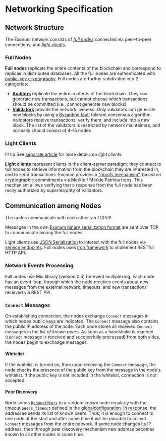 # Networking Specification

## Network Structure

The Exonum network consists of [_full nodes_](../glossary.md#full-node)
connected via peer-to-peer connections, and [_light clients_](../glossary.md#light-client).

### Full Nodes

**Full nodes** replicate the entire contents of the blockchain and correspond to
replicas in distributed databases. All the full nodes are authenticated with
[public-key cryptography](../glossary.md#digital-signature). Full nodes are
further subdivided into 2 categories:

- [**Auditors**](../glossary.md#auditor) replicate the entire contents of the
  blockchain. They can generate new transactions, but cannot choose which
  transactions should be committed (i.e., cannot generate new blocks)
- [**Validators**](../glossary.md#validator) provide the network liveness. Only
  validators can generate new blocks by using a [Byzantine fault](../glossary.md#byzantine-node)
  tolerant consensus algorithm. Validators receive transactions, verify them,
  and include into a new block. The list of the validators is restricted by
  network maintainers, and normally should consist of 4–15 nodes

### Light Clients

!!! tip
    See [separate article](../architecture/clients.md) for more details on
    _light clients_.

**Light clients** represent clients in the client-server paradigm; they connect
to full nodes to retrieve information from the blockchain they are
interested in, and to send transactions. Exonum provides a [“proofs mechanism”](../glossary.md#merkle-proof),
based on cryptographic commitments via Merkle / Merkle Patricia
trees. This mechanism allows verifying that a response from the full node
has been really authorized by supermajority of validators.

## Communication among Nodes

The nodes communicate with each other via TCP/IP.

Messages in the own [Exonum binary serialization format](../glossary.md#binary-serialization)
are sent over TCP to communicate among the full nodes.

Light clients use [JSON Serialization](../glossary.md#json-serialization)
to interact with the full nodes via [service endpoints](../glossary.md#service-endpoint).
Full nodes uses [Iron framework](http://ironframework.io/) to implement RESTful
HTTP API. 

### Network Events Processing

Full nodes use Mio library (version 0.5) for event multiplexing. Each node has
an event loop, through which the node receives events about new messages from
the external network, timeouts, and new transactions received via REST API.

### `Connect` Messages

On establishing connection, the nodes exchange `Connect` messages in which nodes
public keys are indicated. The `Connect` message also contains the public IP
address of the node. Each node stores all received `Connect` messages in
the _list of known peers_. As soon as a handshake is reached (`Connect` message
is received and successfully processed) from both sides, the nodes begin to
exchange messages.

#### Whitelist

If the whitelist is turned on, then upon receiving the `Connect` message, the
node checks the presence of the public key from the message in the node's
whitelist. If the public key is not included in the whitelist, connection is not
accepted.

#### Peer Discovery

Node sends [`RequestPeers`](consensus/requests.md#requestpeers) to a random
known node regularly with the timeout `peers_timeout` defined in the
[globalconfiguration](../architecture/configuration.md#genesisconsensus).
[In response](consensus/requests.md#requestpeers-1), the addressee sends its
list of known peers. Thus, it is enough to connect to one node at the start and
after some time it will be possible to collect `Connect` messages from the
entire network. If some node changes its IP address, then through peer discovery
mechanism new address becomes known to all other nodes in some time.
